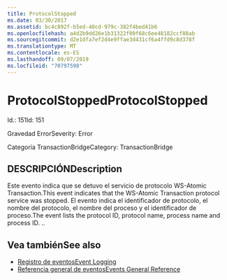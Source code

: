 ```yaml
---
title: ProtocolStopped
ms.date: 03/30/2017
ms.assetid: bc4c892f-b5ed-40cd-979c-382f4bed41b6
ms.openlocfilehash: a4d2b9dd26e1b31322f09f68c6ee48182ccf88ab
ms.sourcegitcommit: d2e1dfa7ef2d4e9ffae3d431cf6a4ffd9c8d378f
ms.translationtype: MT
ms.contentlocale: es-ES
ms.lasthandoff: 09/07/2019
ms.locfileid: "70797598"
---
```

# <a name="protocolstopped"></a><span data-ttu-id="22a54-102">ProtocolStopped</span><span class="sxs-lookup"><span data-stu-id="22a54-102">ProtocolStopped</span></span>
<span data-ttu-id="22a54-103">Id.: 151</span><span class="sxs-lookup"><span data-stu-id="22a54-103">Id: 151</span></span>  
  
 <span data-ttu-id="22a54-104">Gravedad Error</span><span class="sxs-lookup"><span data-stu-id="22a54-104">Severity: Error</span></span>  
  
 <span data-ttu-id="22a54-105">Categoría TransactionBridge</span><span class="sxs-lookup"><span data-stu-id="22a54-105">Category: TransactionBridge</span></span>  
  
## <a name="description"></a><span data-ttu-id="22a54-106">DESCRIPCIÓN</span><span class="sxs-lookup"><span data-stu-id="22a54-106">Description</span></span>  
 <span data-ttu-id="22a54-107">Este evento indica que se detuvo el servicio de protocolo WS-Atomic Transaction.</span><span class="sxs-lookup"><span data-stu-id="22a54-107">This event indicates that the WS-Atomic Transaction protocol service was stopped.</span></span> <span data-ttu-id="22a54-108">El evento indica el identificador de protocolo, el nombre del protocolo, el nombre del proceso y el identificador de proceso.</span><span class="sxs-lookup"><span data-stu-id="22a54-108">The event lists the protocol ID, protocol name, process name and process ID.</span></span> <span data-ttu-id="22a54-109">.</span><span class="sxs-lookup"><span data-stu-id="22a54-109">.</span></span>  
  
## <a name="see-also"></a><span data-ttu-id="22a54-110">Vea también</span><span class="sxs-lookup"><span data-stu-id="22a54-110">See also</span></span>

- [<span data-ttu-id="22a54-111">Registro de eventos</span><span class="sxs-lookup"><span data-stu-id="22a54-111">Event Logging</span></span>](index.md)
- [<span data-ttu-id="22a54-112">Referencia general de eventos</span><span class="sxs-lookup"><span data-stu-id="22a54-112">Events General Reference</span></span>](events-general-reference.md)
